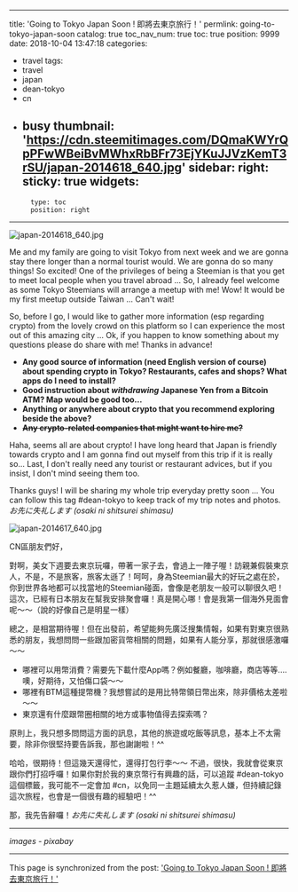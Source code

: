 
---
title: 'Going to Tokyo Japan Soon ! 即將去東京旅行！'
permlink: going-to-tokyo-japan-soon
catalog: true
toc_nav_num: true
toc: true
position: 9999
date: 2018-10-04 13:47:18
categories:
- travel
tags:
- travel
- japan
- dean-tokyo
- cn
- busy
thumbnail: 'https://cdn.steemitimages.com/DQmaKWYrQpPFwWBeiBvMWhxRbBFr73EjYKuJJVzKemT3rSU/japan-2014618_640.jpg'
sidebar:
    right:
        sticky: true
widgets:
    -
        type: toc
        position: right
---


![japan-2014618_640.jpg](https://cdn.steemitimages.com/DQmaKWYrQpPFwWBeiBvMWhxRbBFr73EjYKuJJVzKemT3rSU/japan-2014618_640.jpg)

Me and my family are going to visit Tokyo from next week and we are gonna stay there longer than a normal tourist would. We are gonna do so many things! So excited! One of the privileges of being a Steemian is that you get to meet local people when you travel abroad ... So, I already feel welcome as some Tokyo Steemians will arrange a meetup with me! Wow! It would be my first meetup outside Taiwan ... Can't wait!

So, before I go, I would like to gather more information (esp regarding crypto) from the lovely crowd on this platform so I can experience the most out of this amazing city ... Ok, if you happen to know something about my questions please do share with me! Thanks in advance!

* **Any good source of information (need English version of course) about spending crypto in Tokyo? Restaurants, cafes and shops? What apps do I need to install?**
* **Good instruction about *withdrawing* Japanese Yen from a Bitcoin ATM? Map would be good too...**
* **Anything or anywhere about crypto that you recommend exploring beside the above?**
* **<del>Any crypto-related companies that might want to hire me?</del>**

Haha, seems all are about crypto! I have long heard that Japan is friendly towards crypto and I am gonna find out myself from this trip if it is really so...  Last, I don't really need any tourist or restaurant advices, but if you insist, I don't mind seeing them too. 

Thanks guys! I will be sharing my whole trip everyday pretty soon ... You can follow this tag #dean-tokyo to keep track of my trip notes and photos. *お先に失礼します (osaki ni shitsurei shimasu)*

![japan-2014617_640.jpg](https://cdn.steemitimages.com/DQmY83sCksvJMpzv7QEytfHtUfYiXB4hpT1yn5PKR9aLyo2/japan-2014617_640.jpg)

CN區朋友們好，

對啊，美女下週要去東京玩囉，帶著一家子去，會過上一陣子喔！訪親兼假裝東京人，不是，不是旅客，旅客太遜了！呵呵，身為Steemian最大的好玩之處在於，你到世界各地都可以找當地的Steemian碰面，會像是老朋友一般可以聊很久吧！這次，已經有日本朋友在幫我安排聚會囉！真是開心哪！會是我第一個海外見面會呢～～（說的好像自己是明星一樣）

總之，是相當期待喔！但在出發前，希望能夠先廣泛搜集情報，如果有對東京很熟悉的朋友，我想問問一些跟加密貨幣相關的問題，如果有人能分享，那就很感激囉～～

* 哪裡可以用幣消費？需要先下載什麼App嗎？例如餐廳，咖啡廳，商店等等.... 噢，好期待，又怕傷口袋～～
* 哪裡有BTM這種提幣機？我想嘗試的是用比特幣領日幣出來，除非價格太差啦～～
* 東京還有什麼跟幣圈相關的地方或事物值得去探索嗎？

原則上，我只想多問問這方面的訊息，其他的旅遊或吃飯等訊息，基本上不太需要，除非你很堅持要告訴我，那也謝謝啦！^^

哈哈，很期待！但這幾天還得忙，還得打包行李～～ 不過，很快，我就會從東京跟你們打招呼囉！如果你對於我的東京幣行有興趣的話，可以追蹤 #dean-tokyo這個標籤，我可能不一定會加 #cn，以免同一主題延續太久惹人嫌，但持續記錄這次旅程，也會是一個很有趣的經驗吧！^^

那，我先告辭囉！*お先に失礼します (osaki ni shitsurei shimasu)*

*****
*images - pixabay*



- - -

This page is synchronized from the post: ['Going to Tokyo Japan Soon ! 即將去東京旅行！'](https://steemit.com/@deanliu/going-to-tokyo-japan-soon)
